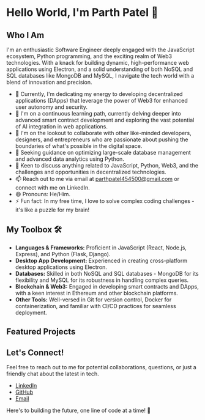 # Hello World, I'm Parth Patel 👋

## Who I Am
I'm an enthusiastic Software Engineer deeply engaged with the JavaScript ecosystem, Python programming, and the exciting realm of Web3 technologies. With a knack for building dynamic, high-performance web applications using Electron, and a solid understanding of both NoSQL and SQL databases like MongoDB and MySQL, I navigate the tech world with a blend of innovation and precision.

- 🔭 Currently, I'm dedicating my energy to developing decentralized applications (DApps) that leverage the power of Web3 for enhanced user autonomy and security.
- 🌱 I'm on a continuous learning path, currently delving deeper into advanced smart contract development and exploring the vast potential of AI integration in web applications.
- 👯 I'm on the lookout to collaborate with other like-minded developers, designers, and entrepreneurs who are passionate about pushing the boundaries of what's possible in the digital space.
- 🤔 Seeking guidance on optimizing large-scale database management and advanced data analytics using Python.
- 💬 Keen to discuss anything related to JavaScript, Python, Web3, and the challenges and opportunities in decentralized technologies.
- 📫 Reach out to me via email at parthpatel454500@gmail.com or connect with me on LinkedIn.
- 😄 Pronouns: He/Him.
- ⚡ Fun fact: In my free time, I love to solve complex coding challenges - it's like a puzzle for my brain!

## My Toolbox 🛠
- **Languages & Frameworks:** Proficient in JavaScript (React, Node.js, Express), and Python (Flask, Django).
- **Desktop App Development:** Experienced in creating cross-platform desktop applications using Electron.
- **Databases:** Skilled in both NoSQL and SQL databases - MongoDB for its flexibility and MySQL for its robustness in handling complex queries.
- **Blockchain & Web3:** Engaged in developing smart contracts and DApps, with a keen interest in Ethereum and other blockchain platforms.
- **Other Tools:** Well-versed in Git for version control, Docker for containerization, and familiar with CI/CD practices for seamless deployment.

## Featured Projects

## Let's Connect!
Feel free to reach out to me for potential collaborations, questions, or just a friendly chat about the latest in tech.

- [LinkedIn](https://linkedin.com/in/parth-patel-da)
- [GitHub](https://github.com/ParthPatel-DA)
- [Email](mailto:parthpatel454500@gmail.com)

Here's to building the future, one line of code at a time! 🚀
